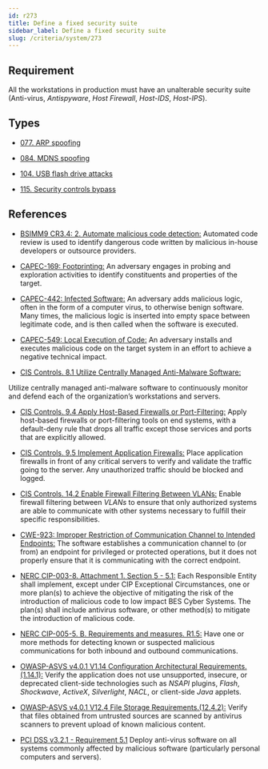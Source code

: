 ```yaml
---
id: r273
title: Define a fixed security suite
sidebar_label: Define a fixed security suite
slug: /criteria/system/273
---
```


## Requirement

All the workstations in production
must have an unalterable security suite
(Anti-virus, *Antispyware*, *Host Firewall*, *Host-IDS*, *Host-IPS*).

## Types

- [077. ARP spoofing](/types/077)

- [084. MDNS spoofing](/types/084)

- [104. USB flash drive attacks](/types/104)

- [115. Security controls bypass](/types/115)

## References

- [BSIMM9 CR3.4: 2. Automate malicious code detection:](https://www.bsimm.com/framework/software-security-development-lifecycle/code-review.html)
Automated code review is used to identify dangerous code written by malicious
in-house developers or outsource providers.

- [CAPEC-169: Footprinting:](http://capec.mitre.org/data/definitions/169.html)
An adversary engages in probing and exploration activities to identify
constituents and properties of the target.

- [CAPEC-442: Infected Software:](http://capec.mitre.org/data/definitions/442.html)
An adversary adds malicious logic, often in the form of a computer virus,
to otherwise benign software.
Many times, the malicious logic is inserted into empty space between legitimate
code,
and is then called when the software is executed.

- [CAPEC-549: Local Execution of Code:](http://capec.mitre.org/data/definitions/549.html)
An adversary installs and executes malicious code on the target system in an
effort to achieve a negative technical impact.

- [CIS Controls. 8.1 Utilize Centrally Managed Anti-Malware Software:](https://www.cisecurity.org/controls/)

Utilize centrally managed anti-malware software to continuously monitor and
defend each of the organization’s workstations and servers.

- [CIS Controls. 9.4 Apply Host-Based Firewalls or Port-Filtering:](https://www.cisecurity.org/controls/)
Apply host-based firewalls or port-filtering tools on end systems,
with a default-deny rule that drops all traffic except those services and ports
that are explicitly allowed.

- [CIS Controls. 9.5 Implement Application Firewalls:](https://www.cisecurity.org/controls/)
Place application firewalls in front of any critical servers to verify and
validate the traffic going to the server.
Any unauthorized traffic should be blocked and logged.

- [CIS Controls. 14.2 Enable Firewall Filtering Between VLANs:](https://www.cisecurity.org/controls/)
Enable firewall filtering between *VLANs* to ensure that only authorized
systems are able to communicate with other systems necessary to fulfill their
specific responsibilities.

- [CWE-923: Improper Restriction of Communication Channel to Intended Endpoints:](https://cwe.mitre.org/data/definitions/923.html)
The software establishes a communication channel to (or from) an endpoint for
privileged or protected operations,
but it does not properly ensure that it is communicating with the correct
endpoint.

- [NERC CIP-003-8. Attachment 1. Section 5 - 5.1:](https://www.nerc.com/pa/Stand/Reliability%20Standards/CIP-003-8.pdf)
Each Responsible Entity shall implement,
except under CIP Exceptional Circumstances,
one or more plan(s) to achieve the objective of mitigating the risk of the
introduction of malicious code to low impact BES Cyber Systems.
The plan(s) shall include antivirus software,
or other method(s) to mitigate the introduction of malicious code.

- [NERC CIP-005-5. B. Requirements and measures. R1.5:](https://www.nerc.com/pa/Stand/Reliability%20Standards/CIP-005-5.pdf)
Have one or more methods for detecting known or suspected malicious
communications for both inbound and outbound communications.

- [OWASP-ASVS v4.0.1 V1.14 Configuration Architectural Requirements.(1.14.1):](https://owasp.org/www-project-application-security-verification-standard/)
Verify the application does not use unsupported, insecure, or deprecated
client-side technologies such as *NSAPI* plugins, *Flash*, *Shockwave*,
*ActiveX*, *Silverlight*, *NACL*, or client-side *Java* applets.

- [OWASP-ASVS v4.0.1 V12.4 File Storage Requirements.(12.4.2):](https://owasp.org/www-project-application-security-verification-standard/)
Verify that files obtained from untrusted sources are scanned by antivirus
scanners to prevent upload of known malicious content.

- [PCI DSS v3.2.1 - Requirement 5.1](https://www.pcisecuritystandards.org/documents/PCI_DSS_v3-2-1.pdf)
Deploy anti-virus software on all systems commonly affected by malicious
software
(particularly personal computers and servers).
